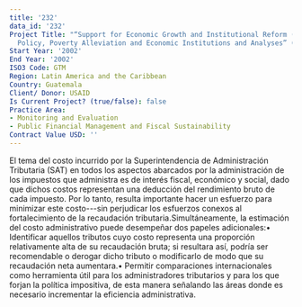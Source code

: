 ```yaml
---
title: '232'
data_id: '232'
Project Title: "“Support for Economic Growth and Institutional Reform (SEGIR) – Macroeconomic
  Policy, Poverty Alleviation and Economic Institutions and Analyses” (SEGIR EP IQC)"
Start Year: '2002'
End Year: '2002'
ISO3 Code: GTM
Region: Latin America and the Caribbean
Country: Guatemala
Client/ Donor: USAID
Is Current Project? (true/false): false
Practice Area:
- Monitoring and Evaluation
- Public Financial Management and Fiscal Sustainability
Contract Value USD: ''
---
```


El tema del costo incurrido por la Superintendencia de Administración Tributaria (SAT) en todos los aspectos abarcados por la administración de los impuestos que administra es de interés fiscal, económico y social, dado que dichos costos representan una deducción del rendimiento bruto de cada impuesto. Por lo tanto, resulta importante hacer un esfuerzo para minimizar este costo---sin perjudicar los esfuerzos conexos al fortalecimiento de la recaudación tributaria.Simultáneamente, la estimación del costo administrativo puede desempeñar dos papeles adicionales:• Identificar aquellos tributos cuyo costo representa una proporción relativamente alta de su recaudación bruta; si resultara así, podría ser recomendable o derogar dicho tributo o modificarlo de modo que su recaudación neta aumentara.• Permitir comparaciones internacionales como herramienta útil para los administradores tributarios y para los que forjan la política impositiva, de esta manera señalando las áreas donde es necesario incrementar la eficiencia administrativa.